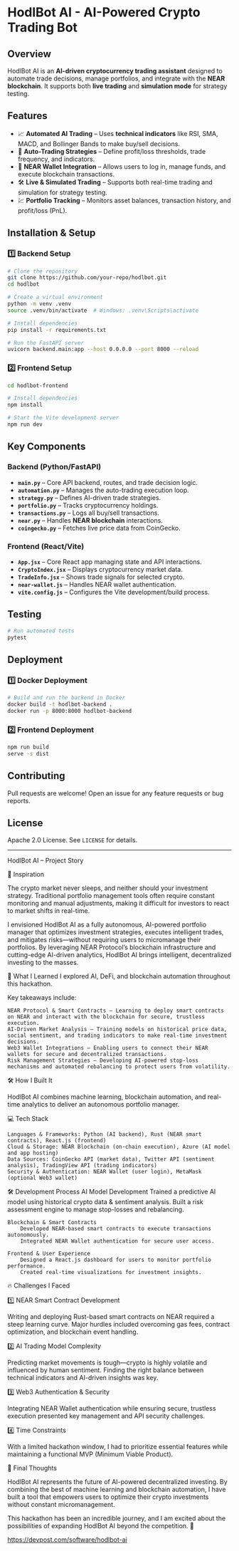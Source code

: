 # HodlBot AI - AI-Powered Crypto Trading Bot

## **Overview**

HodlBot AI is an **AI-driven cryptocurrency trading assistant** designed to automate trade decisions, manage portfolios, and integrate with the **NEAR blockchain**. It supports both **live trading** and **simulation mode** for strategy testing.

## **Features**

- 📈 **Automated AI Trading** – Uses **technical indicators** like RSI, SMA, MACD, and Bollinger Bands to make buy/sell decisions.
- 🔄 **Auto-Trading Strategies** – Define profit/loss thresholds, trade frequency, and indicators.
- 🔗 **NEAR Wallet Integration** – Allows users to log in, manage funds, and execute blockchain transactions.
- 🛠 **Live & Simulated Trading** – Supports both real-time trading and simulation for strategy testing.
- 💹 **Portfolio Tracking** – Monitors asset balances, transaction history, and profit/loss (PnL).

## **Installation & Setup**

### **1️⃣ Backend Setup**

```bash
# Clone the repository
git clone https://github.com/your-repo/hodlbot.git
cd hodlbot

# Create a virtual environment
python -m venv .venv
source .venv/bin/activate  # Windows: .venv\Scripts\activate

# Install dependencies
pip install -r requirements.txt

# Run the FastAPI server
uvicorn backend.main:app --host 0.0.0.0 --port 8000 --reload
```

### **2️⃣ Frontend Setup**

```bash
cd hodlbot-frontend

# Install dependencies
npm install

# Start the Vite development server
npm run dev
```

## **Key Components**

### **Backend (Python/FastAPI)**

- **`main.py`** – Core API backend, routes, and trade decision logic.
- **`automation.py`** – Manages the auto-trading execution loop.
- **`strategy.py`** – Defines AI-driven trade strategies.
- **`portfolio.py`** – Tracks cryptocurrency holdings.
- **`transactions.py`** – Logs all buy/sell transactions.
- **`near.py`** – Handles **NEAR blockchain** interactions.
- **`coingecko.py`** – Fetches live price data from CoinGecko.

### **Frontend (React/Vite)**

- **`App.jsx`** – Core React app managing state and API interactions.
- **`CryptoIndex.jsx`** – Displays cryptocurrency market data.
- **`TradeInfo.jsx`** – Shows trade signals for selected crypto.
- **`near-wallet.js`** – Handles NEAR wallet authentication.
- **`vite.config.js`** – Configures the Vite development/build process.

## **Testing**

```bash
# Run automated tests
pytest
```

## **Deployment**

### **1️⃣ Docker Deployment**

```bash
# Build and run the backend in Docker
docker build -t hodlbot-backend .
docker run -p 8000:8000 hodlbot-backend
```

### **2️⃣ Frontend Deployment**

```bash
npm run build
serve -s dist
```

## **Contributing**

Pull requests are welcome! Open an issue for any feature requests or bug reports.

## **License**

Apache 2.0 License. See `LICENSE` for details.

-------------------------------------------------------------------------------------

HodlBot AI – Project Story

🚀 Inspiration

The crypto market never sleeps, and neither should your investment strategy. Traditional portfolio management tools often require constant monitoring and manual adjustments, making it difficult for investors to react to market shifts in real-time.

I envisioned HodlBot AI as a fully autonomous, AI-powered portfolio manager that optimizes investment strategies, executes intelligent trades, and mitigates risks—without requiring users to micromanage their portfolios. By leveraging NEAR Protocol’s blockchain infrastructure and cutting-edge AI-driven analytics, HodlBot AI brings intelligent, decentralized investing to the masses.


🧠 What I Learned
I explored AI, DeFi, and blockchain automation throughout this hackathon. 

Key takeaways include:

    NEAR Protocol & Smart Contracts – Learning to deploy smart contracts on NEAR and interact with the blockchain for secure, trustless execution.
    AI-Driven Market Analysis – Training models on historical price data, social sentiment, and trading indicators to make real-time investment decisions.
    Web3 Wallet Integrations – Enabling users to connect their NEAR wallets for secure and decentralized transactions.
    Risk Management Strategies – Developing AI-powered stop-loss mechanisms and automated rebalancing to protect users from volatility.

🛠 How I Built It

HodlBot AI combines machine learning, blockchain automation, and real-time analytics to deliver an autonomous portfolio manager.

💻 Tech Stack

    Languages & Frameworks: Python (AI backend), Rust (NEAR smart contracts), React.js (frontend)
    Cloud & Storage: NEAR Blockchain (on-chain execution), Azure (AI model and app hosting)
    Data Sources: CoinGecko API (market data), Twitter API (sentiment analysis), TradingView API (trading indicators)
    Security & Authentication: NEAR Wallet (user login), MetaMask (optional Web3 wallet)

🛠 Development Process
    AI Model Development
        Trained a predictive AI model using historical crypto data & sentiment analysis.
        Built a risk assessment engine to manage stop-losses and rebalancing.

    Blockchain & Smart Contracts
        Developed NEAR-based smart contracts to execute transactions autonomously.
        Integrated NEAR Wallet authentication for secure user access.

    Frontend & User Experience
        Designed a React.js dashboard for users to monitor portfolio performance.
        Created real-time visualizations for investment insights.

🔥 Challenges I Faced

1️⃣ NEAR Smart Contract Development

Writing and deploying Rust-based smart contracts on NEAR required a steep learning curve. Major hurdles included overcoming gas fees, contract optimization, and blockchain event handling.

2️⃣ AI Trading Model Complexity

Predicting market movements is tough—crypto is highly volatile and influenced by human sentiment. Finding the right balance between technical indicators and AI-driven insights was key.

3️⃣ Web3 Authentication & Security

Integrating NEAR Wallet authentication while ensuring secure, trustless execution presented key management and API security challenges.

4️⃣ Time Constraints

With a limited hackathon window, I had to prioritize essential features while maintaining a functional MVP (Minimum Viable Product).

🎯 Final Thoughts

HodlBot AI represents the future of AI-powered decentralized investing. By combining the best of machine learning and blockchain automation, I have built a tool that empowers users to optimize their crypto investments without constant micromanagement.

This hackathon has been an incredible journey, and I am excited about the possibilities of expanding HodlBot AI beyond the competition. 🚀

https://devpost.com/software/hodlbot-ai
